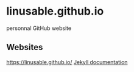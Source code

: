 # linusable.github.io
personnal GitHub website
## Websites
  https://linusable.github.io/
  [Jekyll documentation](https://jekyllrb.com/docs/home/)
